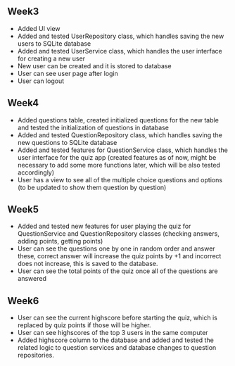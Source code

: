 ## Week3
- Added UI view
- Added and tested UserRepository class, which handles saving the new users to SQLite database
- Added and tested UserService class, which handles the user interface for creating a new user
- New user can be created and it is stored to database
- User can see user page after login
- User can logout
  
## Week4
- Added questions table, created initialized questions for the new table and tested the initialization of questions in database
- Added and tested QuestionRepository class, which handles saving the new questions to SQLite database
- Added and tested features for QuestionService class, which handles the user interface for the quiz app (created features as of now, might be necessary to add some more functions later, which will be also tested accordingly)
- User has a view to see all of the multiple choice questions and options (to be updated to show them question by question)
  
## Week5
- Added and tested new features for user playing the quiz for QuestionService and QuestionRepository classes (checking answers, adding points, getting points)
- User can see the questions one by one in random order and answer these, correct answer will increase the quiz points by +1 and incorrect does not increase, this is saved to the database.
- User can see the total points of the quiz once all of the questions are answered
  
## Week6
- User can see the current highscore before starting the quiz, which is replaced by quiz points if those will be higher.
- User can see highscores of the top 3 users in the same computer
- Added highscore column to the database and added and tested the related logic to question services and database changes to question repositories.